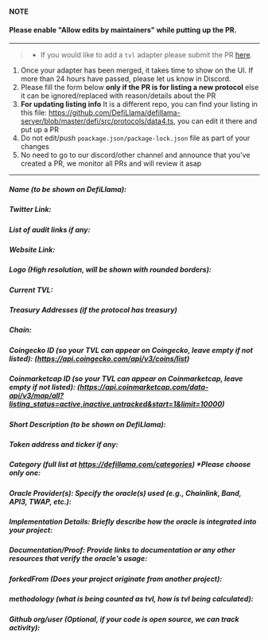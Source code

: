 **NOTE**

#### Please enable "Allow edits by maintainers" while putting up the PR.

---

> - If you would like to add a `tvl` adapter please submit the PR [here](https://github.com/DefiLlama/DefiLlama-Adapters).

1. Once your adapter has been merged, it takes time to show on the UI. If more than 24 hours have passed, please let us know in Discord.
3. Please fill the form below  **only if the PR is for listing a new protocol** else it can be ignored/replaced with reason/details about the PR
4. **For updating listing info** It is a different repo, you can find your listing in this file: https://github.com/DefiLlama/defillama-server/blob/master/defi/src/protocols/data4.ts, you can  edit it there and put up a PR
5. Do not edit/push `poackage.json/package-lock.json` file as part of your changes
6. No need to go to our discord/other channel and announce that you've created a PR, we monitor all PRs and will review it asap

---
##### Name (to be shown on DefiLlama): 


##### Twitter Link:


##### List of audit links if any:

##### Website Link:


##### Logo (High resolution, will be shown with rounded borders):


##### Current TVL:


##### Treasury Addresses (if the protocol has treasury)


##### Chain:


##### Coingecko ID (so your TVL can appear on Coingecko, leave empty if not listed): (https://api.coingecko.com/api/v3/coins/list)


##### Coinmarketcap ID (so your TVL can appear on Coinmarketcap, leave empty if not listed): (https://api.coinmarketcap.com/data-api/v3/map/all?listing_status=active,inactive,untracked&start=1&limit=10000)


##### Short Description (to be shown on DefiLlama):


##### Token address and ticker if any:


##### Category (full list at https://defillama.com/categories) *Please choose only one:


##### Oracle Provider(s): Specify the oracle(s) used (e.g., Chainlink, Band, API3, TWAP, etc.):
##### Implementation Details: Briefly describe how the oracle is integrated into your project:
##### Documentation/Proof: Provide links to documentation or any other resources that verify the oracle's usage:

##### forkedFrom (Does your project originate from another project):


##### methodology (what is being counted as tvl, how is tvl being calculated):


##### Github org/user (Optional, if your code is open source, we can track activity):
